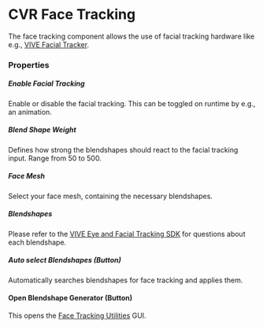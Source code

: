 # CVR Face Tracking
The face tracking component allows the use of facial tracking hardware like e.g., 
[VIVE Facial Tracker](https://www.vive.com/eu/accessory/facial-tracker/).

### Properties

##### Enable Facial Tracking
Enable or disable the facial tracking. This can be toggled on runtime by e.g., an animation.

##### Blend Shape Weight
Defines how strong the blendshapes should react to the facial tracking input. Range from 50 to 500.

##### Face Mesh
Select your face mesh, containing the necessary blendshapes.

##### Blendshapes
Please refer to the [VIVE Eye and Facial Tracking SDK](https://developer.vive.com/resources/vive-sense/sdk/vive-eye-and-facial-tracking-sdk/)
for questions about each blendshape.

##### Auto select Blendshapes (Button)
Automatically searches blendshapes for face tracking and applies them.

#### Open Blendshape Generator (Button)
This opens the [Face Tracking Utilities](../avatar/face-tracking.md) GUI.